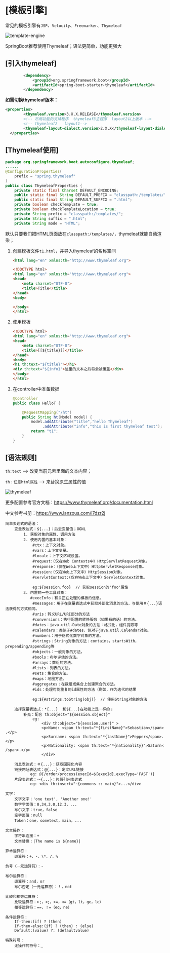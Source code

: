 # [模板引擎]

常见的模板引擎有`JSP`、`Velocity`、`Freemarker`、`Thymeleaf`

![template-engine](thymeleaf模板引擎.assets/template-engine.png)

SpringBoot推荐使用Thymeleaf；语法更简单，功能更强大

## [引入thymeleaf]

```xml
        <dependency>
            <groupId>org.springframework.boot</groupId>
            <artifactId>spring-boot-starter-thymeleaf</artifactId>
        </dependency>
```

**如需切换thymeleaf版本：**

```xml
<properties>
        <thymeleaf.version>3.X.X.RELEASE</thymeleaf.version>
        <!-- 布局功能的支持程序  thymeleaf3主程序  layout2以上版本 -->
        <!-- thymeleaf2   layout1-->
        <thymeleaf-layout-dialect.version>2.X.X</thymeleaf-layout-dialect.version>
  </properties>
```

## [Thymeleaf使用]

```java
package org.springframework.boot.autoconfigure.thymeleaf;
......
@ConfigurationProperties(
    prefix = "spring.thymeleaf"
)
public class ThymeleafProperties {
    private static final Charset DEFAULT_ENCODING;
    public static final String DEFAULT_PREFIX = "classpath:/templates/";
    public static final String DEFAULT_SUFFIX = ".html";
    private boolean checkTemplate = true;
    private boolean checkTemplateLocation = true;
    private String prefix = "classpath:/templates/";
    private String suffix = ".html";
    private String mode = "HTML";
```

默认只要我们把HTML页面放在`classpath:/templates/`，thymeleaf就能自动渲染；

1. 创建模板文件`t1.html`，并导入thymeleaf的名称空间

   ```html
   <html lang="en" xmlns:th="http://www.thymeleaf.org">
   ```

   ```html
   <!DOCTYPE html>
   <html lang="en" xmlns:th="http://www.thymeleaf.org">
   <head>
       <meta charset="UTF-8">
       <title>Title</title>
   </head>
   <body>
   
   </body>
   </html>
   ```

2. 使用模板

   ```html
   <!DOCTYPE html>
   <html lang="en" xmlns:th="http://www.thymeleaf.org">
   <head>
       <meta charset="UTF-8">
       <title>[[${title}]]</title>
   </head>
   <body>
   <h1 th:text="${title}"></h1>
   <div th:text="${info}">这里的文本之后将会被覆盖</div>
   </body>
   </html>
   ```

3. 在controller中准备数据

   ```java
   @Controller
   public class HelloT {
   
       @RequestMapping("/ht")
       public String ht(Model model) {
           model.addAttribute("title","hello Thymeleaf")
                .addAttribute("info","this is first thymeleaf test");
           return "t1";
       }
   }
   ```

## [语法规则]

`th:text` --> 改变当前元素里面的文本内容；

`th：任意html属性` --> 来替换原生属性的值

![thymeleaf](thymeleaf.assets/2018-02-04_123955.png)

更多配置参考官方文档：https://www.thymeleaf.org/documentation.html

中文参考书册：https://www.lanzous.com/i7dzr2j

```properties
简单表达式的语法：
	变量表达式：${...}：后去变量值；OGNL
		1. 获取对象的属性、调用方法
		2. 使用内置的基本对象：
			#ctx：上下⽂对象。 
			#vars：上下⽂变量。 
			#locale：上下⽂区域设置。 
			#request:(仅在Web	Contexts中）HttpServletRequest对象。 
			#response：（仅在Web上下⽂中）HttpServletResponse对象。 
			#session:(仅在Web上下⽂中）HttpSession对象。 
			#servletContext:(仅在Web上下⽂中）ServletContext对象。
			
			eg:${session.foo}  // 获取session的'foo'属性
		3. 内置的一些工具对象：
		   #execInfo：有关正在处理的模板的信息。
            #messages：⽤于在变量表达式中获取外部化消息的⽅法，与使⽤＃{...}语法获得的⽅式相同。 
            #uris：转义URL/URI部分的⽅法 
            #conversions：执⾏配置的转换服务（如果有的话）的⽅法。 
            #dates：java.util.Date对象的⽅法：格式化，组件提取等 
            #calendars：类似于#dates，但对于java.util.Calendar对象。 
            #numbers：⽤于格式化数字对象的⽅法。 
            #strings：String对象的⽅法：contains，startsWith，prepending/appending等 
            #objects：⼀般对象的⽅法。 
            #bools：布尔评估的⽅法。 
            #arrays：数组的⽅法。 
            #lists：列表的⽅法。 
            #sets：集合的⽅法。 
            #maps：地图⽅法。
            #aggregates：在数组或集合上创建聚合的⽅法。 
            #ids：处理可能重复的id属性的⽅法（例如，作为迭代的结果
            
            eg:${#strings.toString(obj)}  // 使用String对象的方法

	选择变量表达式：*{...}  和${...}在功能上是一样的；
		补充：配合 th:object="${session.object}"
            eg:
                <div th:object="${session.user}" >
                <p>Name: <span th:text="*{firstName}">Sebastian</span> .</p>		
                <p>Surname:	<span th:text="*{lastName}">Pepper</span>. </p>			
                <p>Nationality:	<span th:text="*{nationality}">Saturn< /span>.</p>
                </div>
                        
	消息表达式：＃{...}：获取国际化内容
	链接⽹址表达式：@{...}：定义URL链接
		   eg: @{/order/process(execId=${execId},execType='FAST')}
	⽚段表达式：〜{...}：片段引用表达式
		   eg: <div th:insert="~{commons :: main}">...</div>
		   
⽂字：
    ⽂字⽂字：'one text', 'Another one!'	
    数字字⾯值：0,34,3.0,12.3，...
    布尔⽂字：true，false
    空字⾯值：null
    Token：one，sometext，main，...

⽂本操作：
    字符串连接：+
    ⽂本替换：|The name is ${name}|

算术运算符：
    运算符：+，-，\*，/，%

负号（⼀元运算符）：-

布尔运算符：
    运算符：and，or
    布尔否定（⼀元运算符）：！，not

⽐较和相等运算符：
	⽐较运算符：>;，<;，>=，<=（gt，lt，ge，le）
	相等运算符：==，！=（eq，ne）

条件运算符：
	If-then:(if) ? (then)
	If-then-else:(if) ? (then) : (else)
	Default:(value) ?: (defaultvalue)

特殊符号：
	无操作的符号：_
```

